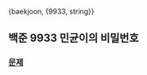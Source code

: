 {baekjoon, {9933, string}}

## 백준 9933 민균이의 비밀번호

### [문제](https://www.acmicpc.net/problem/9933)
 


